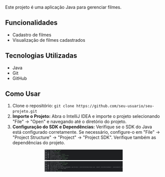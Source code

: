 Este projeto é uma aplicação Java para gerenciar filmes.

## Funcionalidades

- Cadastro de filmes
- Visualização de filmes cadastrados

## Tecnologias Utilizadas

- Java
- Git
- GitHub

## Como Usar

1. Clone o repositório: `git clone https://github.com/seu-usuario/seu-projeto.git` 
2. **Importe o Projeto:** Abra o IntelliJ IDEA e importe o projeto selecionando "File" -> "Open" e navegando até o diretório do projeto.
3. **Configuração do SDK e Dependências:** Verifique se o SDK do Java está configurado corretamente. Se necessário, configure-o em "File" -> "Project Structure" -> "Project" -> "Project SDK". Verifique também as dependências do projeto.

<p align="center">
<img width="50%" src="https://github.com/giseletoledo/NTTMovieJava/blob/main/cadastrofilmes1.png" alt="Terminal cadastrando filmes">
<img width="50%" src="https://github.com/giseletoledo/NTTMovieJava/blob/main/cadastrofilmes2.png" alt="Terminal cadastrando filmes">
</p>
